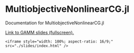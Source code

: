 # MultiobjectiveNonlinearCG.jl

Documentation for MultiobjectiveNonlinearCG.jl

[Link to GAMM slides (fullscreen).](./slides/index.html)

```@raw html
<iframe style="width: 100%; aspect-ratio: 16/9;" src="./slides/index.html" />
```